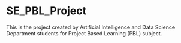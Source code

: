 # SE_PBL_Project
This is the project created by Artificial Intelligence and Data Science Department students for Project Based Learning (PBL) subject.
